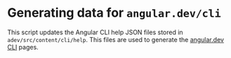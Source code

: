 # Generating data for `angular.dev/cli`

This script updates the Angular CLI help JSON files stored in `adev/src/content/cli/help`. This files are used to generate the [angular.dev CLI](https://angular.dev/cli) pages.

